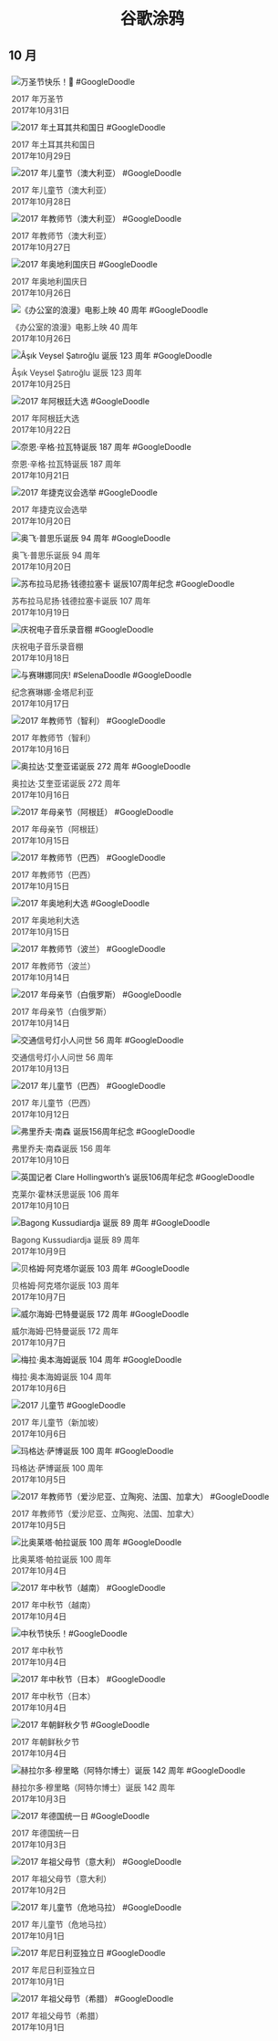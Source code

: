 
<h1 align="center"> 谷歌涂鸦 </h1>




## 10 月

<div class="image">


<img src="https://lh3.googleusercontent.com/Hcu39OG0IXeU3uMO85AG8eEds0wQzWPDc8vJR-H86c5RNnRikkEDrKbdxane6mrUmPbT7QiGa1O0PksuMAmgqmMKJEVLiR_Fl57cQBQ" alt="万圣节快乐！👻 #GoogleDoodle" style="margin: 5px"/>
<div class="info" style="font-size: 14px; color:#333333; margin:5px"><div class="title">2017 年万圣节</div><div class="date">2017年10月31日</div></div>

<img src="https://lh3.googleusercontent.com/twb9qDl-TLnLRdZrtB2_UCDCHAGKK7WPbgYtD_blFtrEdEQQAY3oOW8PIA2wT8_pfWIG3UnAyza_E1k_i2pQuQ5UeRyVv117Tb-HcYH2" alt="2017 年土耳其共和国日 #GoogleDoodle" style="margin: 5px"/>
<div class="info" style="font-size: 14px; color:#333333; margin:5px"><div class="title">2017 年土耳其共和国日</div><div class="date">2017年10月29日</div></div>

<img src="https://lh3.googleusercontent.com/87X-khoppQElKGic1TtHRySsRwP7xY3ZwQNUu3eO8GBrmMzv-kdAYBFj0v9g23TSj3j5e2mEYihodw86Mr1s66nUH1jeyLR0htSil3Y" alt="2017 年儿童节（澳大利亚） #GoogleDoodle" style="margin: 5px"/>
<div class="info" style="font-size: 14px; color:#333333; margin:5px"><div class="title">2017 年儿童节（澳大利亚）</div><div class="date">2017年10月28日</div></div>

<img src="https://lh3.googleusercontent.com/z0kox5mQKbCFUBQG2-eUjG5Pvx8T1OlWtyipNLXuPwLxyALwO8sjuAkC6NWtrkFNpsLZABqGf1hH4KTMuLg9s509B8zy4qO8hprZ81-npw" alt="2017 年教师节（澳大利亚） #GoogleDoodle" style="margin: 5px"/>
<div class="info" style="font-size: 14px; color:#333333; margin:5px"><div class="title">2017 年教师节（澳大利亚）</div><div class="date">2017年10月27日</div></div>

<img src="https://lh3.googleusercontent.com/CAVMSDXqsR5OydNFVAx6_4OFagPdthnmEvTnwoUkg_YFnaPuVBk1LC43dopgUoqiIwfMYSuO0-PDBhtGgELO5CeICD4ZNOod2cmFOzOL" alt="2017 年奥地利国庆日 #GoogleDoodle" style="margin: 5px"/>
<div class="info" style="font-size: 14px; color:#333333; margin:5px"><div class="title">2017 年奥地利国庆日</div><div class="date">2017年10月26日</div></div>

<img src="https://lh3.googleusercontent.com/JGcVBgLsVJRF-ID449dQZ0XEtRjfx8pdmq7jRffVcFC9f75V6YpOqkMb-BD2W74nNx-nmqp2XRpB0Xg2macGhwDXs9tr6gnlE92fsXKT" alt="《办公室的浪漫》电影上映 40 周年 #GoogleDoodle" style="margin: 5px"/>
<div class="info" style="font-size: 14px; color:#333333; margin:5px"><div class="title">《办公室的浪漫》电影上映 40 周年</div><div class="date">2017年10月26日</div></div>

<img src="https://lh3.googleusercontent.com/DxPYtnR-MPAt9wmVQ3XdiiSeF8bci2BPpVNN1TlwwluTZQigE5bZPzlah8sSScijMlfi-vH9q43JJoNJHOe5tNuWkz80YYCV7sAxJsE" alt="Âşık Veysel Şatıroğlu 诞辰 123 周年 #GoogleDoodle" style="margin: 5px"/>
<div class="info" style="font-size: 14px; color:#333333; margin:5px"><div class="title">Âşık Veysel Şatıroğlu 诞辰 123 周年</div><div class="date">2017年10月25日</div></div>

<img src="https://lh3.googleusercontent.com/3t0823OQt_xSx6TdgCZ-pBGIMzPJ_ben1WiqRh1Oarp31cMsJP6f-lcWwCFsgGoAkvX0ftWhSCOd76nYk-0VO320G6VPCkmU9Z1h41PN" alt="2017 年阿根廷大选 #GoogleDoodle" style="margin: 5px"/>
<div class="info" style="font-size: 14px; color:#333333; margin:5px"><div class="title">2017 年阿根廷大选</div><div class="date">2017年10月22日</div></div>

<img src="https://lh3.googleusercontent.com/m8OKXuF0A-sBdRVewatrNaFiOa93CIffKi3c_2OXzfo-9_8o0e9NvvPbOn7F5Er6_zJ8lteH0Iiz9pGBXaRagPhPgb5TpAAzL1U3ZbU" alt="奈恩·辛格·拉瓦特诞辰 187 周年 #GoogleDoodle" style="margin: 5px"/>
<div class="info" style="font-size: 14px; color:#333333; margin:5px"><div class="title">奈恩·辛格·拉瓦特诞辰 187 周年</div><div class="date">2017年10月21日</div></div>

<img src="https://lh3.googleusercontent.com/WdId-39bzHnH-PAB6bdZ80gDwQZzEjtZLVhILTtTFQ4dYpv_MXm9_Wz77BZSwJ5sXnL0vxttG3BzhYo7Y6SeiVpYTvpkbWT1OS6FKRpb" alt="2017 年捷克议会选举 #GoogleDoodle" style="margin: 5px"/>
<div class="info" style="font-size: 14px; color:#333333; margin:5px"><div class="title">2017 年捷克议会选举</div><div class="date">2017年10月20日</div></div>

<img src="https://lh3.googleusercontent.com/g2KGey24Bta57Hspr86fRy5XbsvwQq_DkUqEuzGwr7f1Thb7ekjS5LXdYcCZwSy_y-gDIFSiRirn-N5hhmUyDeuNz9V8iDiAw-bi0YM" alt="奥飞·普思乐诞辰 94 周年 #GoogleDoodle" style="margin: 5px"/>
<div class="info" style="font-size: 14px; color:#333333; margin:5px"><div class="title">奥飞·普思乐诞辰 94 周年</div><div class="date">2017年10月20日</div></div>

<img src="https://lh3.googleusercontent.com/7f0pQEWgkpF2rd0dXTocZXu9pynus0sZPSh5WwhmboIvq4cSOOzhf2nlR8x1l5QkxMxo6NjW2dW03N9_5AZSqUHroCxgUoIPssGko1v3" alt="苏布拉马尼扬·钱德拉塞卡 诞辰107周年纪念 #GoogleDoodle" style="margin: 5px"/>
<div class="info" style="font-size: 14px; color:#333333; margin:5px"><div class="title">苏布拉马尼扬·钱德拉塞卡诞辰 107 周年</div><div class="date">2017年10月19日</div></div>

<img src="https://lh3.googleusercontent.com/xR_x8O6ir0_KvQO2U9yGE5mtv9tlbtXdcwBHhovH9XIUGT9BDhN3PsP3K8OgiRNlgvgfiW2DJtMw1UR2zsjUe3MpqaYri03Jm-7VG0Y" alt="庆祝电子音乐录音棚 #GoogleDoodle" style="margin: 5px"/>
<div class="info" style="font-size: 14px; color:#333333; margin:5px"><div class="title">庆祝电子音乐录音棚</div><div class="date">2017年10月18日</div></div>

<img src="https://lh3.googleusercontent.com/dVphOerNt1SEMT02AFdpOXSxY9mE1YFCXT3U09yGlD88EaNZLHj0d9tysLeFN0ph9atgS_OclJCAjVUflRiP93TOLb2QirKQmZy2A0I" alt="与赛琳娜同庆! #SelenaDoodle #GoogleDoodle" style="margin: 5px"/>
<div class="info" style="font-size: 14px; color:#333333; margin:5px"><div class="title">纪念赛琳娜·金塔尼利亚</div><div class="date">2017年10月17日</div></div>

<img src="https://lh3.googleusercontent.com/Ytz9TP8h6wNSmv96Ynu2WmDXWxusi7jVNdcR-m4BGjTjf11-YK8kKd58-M1aNRHGTz0AWN4WmoC_KQz5h3nBldA_L4L3pYjVOpRM2ZNY" alt="2017 年教师节（智利） #GoogleDoodle" style="margin: 5px"/>
<div class="info" style="font-size: 14px; color:#333333; margin:5px"><div class="title">2017 年教师节（智利）</div><div class="date">2017年10月16日</div></div>

<img src="https://lh3.googleusercontent.com/rLeNjvrwpjD2VBOszfOn7smUYuRvQxudbSGLQHZvrPgq6tyUEqJr8fYuLlS9NtYB6EfVD6AnzmsD61oxRCwZbyVZx2RDqMP1_qZkVxg" alt="奥拉达·艾奎亚诺诞辰 272 周年 #GoogleDoodle" style="margin: 5px"/>
<div class="info" style="font-size: 14px; color:#333333; margin:5px"><div class="title">奥拉达·艾奎亚诺诞辰 272 周年</div><div class="date">2017年10月16日</div></div>

<img src="https://lh3.googleusercontent.com/YXn9P8lOgIDAteO3ptIczhtlJ1zRQlvcZYz8_e-NhjGmbEbDBi1ZADQ9cdfzbbUTIPTWS1ax-9dqnhGpvrqpugrjKiCCon8BWU4iyHc" alt="2017 年母亲节（阿根廷） #GoogleDoodle" style="margin: 5px"/>
<div class="info" style="font-size: 14px; color:#333333; margin:5px"><div class="title">2017 年母亲节（阿根廷）</div><div class="date">2017年10月15日</div></div>

<img src="https://lh3.googleusercontent.com/z5ntyQ2umxnlNtmbSsQ8J6grMWLFhpRDpBMxrz_kwoc1RqgnraL4q7rskhwyQec2OE3yShR-yLBmoP5qaGqVuEkz-DETq8no5Fyix8IK" alt="2017 年教师节（巴西） #GoogleDoodle" style="margin: 5px"/>
<div class="info" style="font-size: 14px; color:#333333; margin:5px"><div class="title">2017 年教师节（巴西）</div><div class="date">2017年10月15日</div></div>

<img src="https://lh3.googleusercontent.com/G7g0eV1EEL_Q76NQXfo1JlXfwiylSZ6GgNnq0IK0RkYHI7UC16z2x9DLqUPYZzmaeySl181Y4rD_cvPI67soFPub27FbcSLPj3REmZQ" alt="2017 年奥地利大选 #GoogleDoodle" style="margin: 5px"/>
<div class="info" style="font-size: 14px; color:#333333; margin:5px"><div class="title">2017 年奥地利大选</div><div class="date">2017年10月15日</div></div>

<img src="https://lh3.googleusercontent.com/U0Y0IPkJxB6xekeqhESedriSuMiiH-HjEW-45U6uv3q5Nzmyjw2WGiqX2nsZ4g-fNRjdakDpxvcaZVJ26y01PIekkMwU1OJ5A78QTUPssA" alt="2017 年教师节（波兰） #GoogleDoodle" style="margin: 5px"/>
<div class="info" style="font-size: 14px; color:#333333; margin:5px"><div class="title">2017 年教师节（波兰）</div><div class="date">2017年10月14日</div></div>

<img src="https://lh3.googleusercontent.com/AunLDUtgyW36IOoOJMfYuaYdvGAcWnzmxisJSIzRZTrGpppgf_7H1X2vStwvo8YpqvPgYd4tsqSVWQ_oSZxBT5ysvHVWxe8HLdHmmyk" alt="2017 年母亲节（白俄罗斯） #GoogleDoodle" style="margin: 5px"/>
<div class="info" style="font-size: 14px; color:#333333; margin:5px"><div class="title">2017 年母亲节（白俄罗斯）</div><div class="date">2017年10月14日</div></div>

<img src="https://lh3.googleusercontent.com/DSVAYxblX8f3j4td8hGuydWj-ll0qcGmsGM76GFLCZ_ut5XlbPNab7LEU3aXt-HYVuUIiiZD7dhMcmS_-KkWw5DdeXzjDib5VMDmnio3" alt="交通信号灯小人问世 56 周年 #GoogleDoodle" style="margin: 5px"/>
<div class="info" style="font-size: 14px; color:#333333; margin:5px"><div class="title">交通信号灯小人问世 56 周年</div><div class="date">2017年10月13日</div></div>

<img src="https://lh3.googleusercontent.com/p15n2BBX6oTuPmswJu08rei6s3WEQYra8tvqaGHDAvVhUNLtCP6yuN7BcqMnLBdBVOKe803oyo3VM0_-u9hGbfOEWwQzRIGonQXDdq4" alt="2017 年儿童节（巴西） #GoogleDoodle" style="margin: 5px"/>
<div class="info" style="font-size: 14px; color:#333333; margin:5px"><div class="title">2017 年儿童节（巴西）</div><div class="date">2017年10月12日</div></div>

<img src="https://lh3.googleusercontent.com/NGfDFU73o2-FYTrDPzF34hhX40MLLISCiauIZRxF__HeENgiJLo8Y6Aal7EWTenoYHepNXxfd1v-NsVQ_JmbV0pbiGCGMvg-uLa9oz1VHw" alt="弗里乔夫·南森 诞辰156周年纪念 #GoogleDoodle" style="margin: 5px"/>
<div class="info" style="font-size: 14px; color:#333333; margin:5px"><div class="title">弗里乔夫·南森诞辰 156 周年</div><div class="date">2017年10月10日</div></div>

<img src="https://lh3.googleusercontent.com/wQcKg0hFwlvyc1tX591-wxP5PCvELHz8W_1w2ZuKmvKCcFe0rbnN_J36-WQ55n35uhZhUcvxCxcT5xYVtdk9YLLLWNeN0cSJw5DqbTPIRg" alt="英国记者 Clare Hollingworth’s 诞辰106周年纪念 #GoogleDoodle" style="margin: 5px"/>
<div class="info" style="font-size: 14px; color:#333333; margin:5px"><div class="title">克莱尔·霍林沃思诞辰 106 周年</div><div class="date">2017年10月10日</div></div>

<img src="https://lh3.googleusercontent.com/DC1tGOjYwcY86bY7ROdVT8_Z2uVc-fUl1OHIothLc_jfHqIlKNOeuo2lUTmQeN6DF9r7ODG1pgbdmS_DX4hVVKhXIVVkNxXzPlofBy25" alt="Bagong Kussudiardja 诞辰 89 周年 #GoogleDoodle" style="margin: 5px"/>
<div class="info" style="font-size: 14px; color:#333333; margin:5px"><div class="title">Bagong Kussudiardja 诞辰 89 周年</div><div class="date">2017年10月9日</div></div>

<img src="https://lh3.googleusercontent.com/LNmm_GRJ43i3AN1kgx6ZQ3gNuahGBFauawKfkgi_eK0GHjP1fdWnKaUb3EPXlGmSbS1b4gBRQ9tnrOOOwy4jHlOzibChDcfLa9ielpGX" alt="贝格姆·阿克塔尔诞辰 103 周年 #GoogleDoodle" style="margin: 5px"/>
<div class="info" style="font-size: 14px; color:#333333; margin:5px"><div class="title">贝格姆·阿克塔尔诞辰 103 周年</div><div class="date">2017年10月7日</div></div>

<img src="https://lh3.googleusercontent.com/NOqC3kXKkRv2D9fDyHENxTZBslJRxx3pLlofka7L1_8VtoRgQ8K05zlhaUNZXmLXdhZShdBaCuIv5XraSiwJFkhc6-TP7x_q4LNugX6FsQ" alt="威尔海姆·巴特曼诞辰 172 周年 #GoogleDoodle" style="margin: 5px"/>
<div class="info" style="font-size: 14px; color:#333333; margin:5px"><div class="title">威尔海姆·巴特曼诞辰 172 周年</div><div class="date">2017年10月7日</div></div>

<img src="https://lh3.googleusercontent.com/hXqnxUFJmBnZCjeV5ovoC0CxafPxCMUKWRp6r9NCb1ANrr5sz3hu6GDlNatuDV9v8Kh57ZgJprgCj_QTDgvGUl5xo4SQPjJ8Lgnm7QU" alt="梅拉·奥本海姆诞辰 104 周年 #GoogleDoodle" style="margin: 5px"/>
<div class="info" style="font-size: 14px; color:#333333; margin:5px"><div class="title">梅拉·奥本海姆诞辰 104 周年</div><div class="date">2017年10月6日</div></div>

<img src="https://lh3.googleusercontent.com/-w_ifGpf1BigBsHSRcBRDNb8Se3sSirlM9hntv5x8PvtF_FQ2rey8BCUjV8PVc6IZC7YADGPteRQPO9cpmGrBZD3AeYJXcljatLms95O" alt="2017 儿童节  #GoogleDoodle" style="margin: 5px"/>
<div class="info" style="font-size: 14px; color:#333333; margin:5px"><div class="title">2017 年儿童节（新加坡）</div><div class="date">2017年10月6日</div></div>

<img src="https://lh3.googleusercontent.com/_ZmTaJCITr3GqgbmRXQL2_ZAzQaLwYVIGOfLLhVLlVyuggwj9esEydS6HD7Ad4z9iRkWwqbYLBw_INws7-T2AkBmfMvtQlLBYVHCJ5rSzQ" alt="玛格达·萨博诞辰 100 周年 #GoogleDoodle" style="margin: 5px"/>
<div class="info" style="font-size: 14px; color:#333333; margin:5px"><div class="title">玛格达·萨博诞辰 100 周年</div><div class="date">2017年10月5日</div></div>

<img src="https://lh3.googleusercontent.com/Ynqsm6Gq7r0Tpv-rOAiwyxGLBwf_k1j4wF43xnBjzmdpgY_sQ3su8HkhnpdRnFNFJtqa4EOhKXFYqXNELRS-pRtXEOHeWHhNlDt-4EA" alt="2017 年教师节（爱沙尼亚、立陶宛、法国、加拿大） #GoogleDoodle" style="margin: 5px"/>
<div class="info" style="font-size: 14px; color:#333333; margin:5px"><div class="title">2017 年教师节（爱沙尼亚、立陶宛、法国、加拿大）</div><div class="date">2017年10月5日</div></div>

<img src="https://lh3.googleusercontent.com/1DGnS4KzQp2tgIYdj4epnv30NHIMVtwjXgpxN-lXdM33nO7srnIRxMxN5C5dHMop3rLX8ONwWlHDpVEl8bUsX15LG5E_nzGbbWo8BmRGPg" alt="比奥莱塔·帕拉诞辰 100 周年 #GoogleDoodle" style="margin: 5px"/>
<div class="info" style="font-size: 14px; color:#333333; margin:5px"><div class="title">比奥莱塔·帕拉诞辰 100 周年</div><div class="date">2017年10月4日</div></div>

<img src="https://lh3.googleusercontent.com/gWiAZ2GZVqMYzABdQRGF_KY4yJ_WT58SNL68MrpsM79ACd_SrASQOoTkAmY3WpqnYGt8IGDxz0idA1W9T8lGAmiEZi9Fe_mqNZEMjGdg" alt="2017 年中秋节（越南） #GoogleDoodle" style="margin: 5px"/>
<div class="info" style="font-size: 14px; color:#333333; margin:5px"><div class="title">2017 年中秋节（越南）</div><div class="date">2017年10月4日</div></div>

<img src="https://lh3.googleusercontent.com/5Va94zySc68MwYp1nvU7BpwmVXlaMEJ1Knxu9aRXJaXHCL2wH9qRKHxzFYTzSU3vmMGT32Falle3WENLNEcV6tP8rHw5U6QhMD-2BaOG_A" alt="中秋节快乐！#GoogleDoodle" style="margin: 5px"/>
<div class="info" style="font-size: 14px; color:#333333; margin:5px"><div class="title">2017 年中秋节</div><div class="date">2017年10月4日</div></div>

<img src="https://lh3.googleusercontent.com/TlSdSFJcffaGdihg_YCJX3ZdpDfQc7sqduK5JIuFXJ-RlhoDU3jnymoEGyEaNHzUAdX_0bKCfwccN4YJ4IKDdvhA3bD06ujQGIN7vFY" alt="2017 年中秋节（日本） #GoogleDoodle" style="margin: 5px"/>
<div class="info" style="font-size: 14px; color:#333333; margin:5px"><div class="title">2017 年中秋节（日本）</div><div class="date">2017年10月4日</div></div>

<img src="https://lh3.googleusercontent.com/J687xfCX_nEtuKUboMx0n5LYw5pkamuVHJySowkKvlKsFdYH85OZlGX7mmlE-Bx-CoGIBD6ZZMzZU_XamdTcldH6hsEmVz-_xThaS8Ms" alt="2017 年朝鲜秋夕节 #GoogleDoodle" style="margin: 5px"/>
<div class="info" style="font-size: 14px; color:#333333; margin:5px"><div class="title">2017 年朝鲜秋夕节</div><div class="date">2017年10月4日</div></div>

<img src="https://lh3.googleusercontent.com/BDAySfh8v5rLpN7_0mxG53Uw3n9JwGPj3-kP9gCK1j8w9K-BmvWDRxKfDshu2QCg0nBSbcLzcjOnODkEpdshFXkcJrim3NpqbB4flif_7A" alt="赫拉尔多·穆里略（阿特尔博士）诞辰 142 周年 #GoogleDoodle" style="margin: 5px"/>
<div class="info" style="font-size: 14px; color:#333333; margin:5px"><div class="title">赫拉尔多·穆里略（阿特尔博士）诞辰 142 周年</div><div class="date">2017年10月3日</div></div>

<img src="https://lh3.googleusercontent.com/un-0I_DGwLvjVOUO7QMY0IpdbUvB8tBoEPUXBAz5xLaqjZLf2j-vco4LWtzN74yKksKn4-r1S81ULmwfY5YRzANUF7HLnhKR-7fdigc" alt="2017 年德国统一日 #GoogleDoodle" style="margin: 5px"/>
<div class="info" style="font-size: 14px; color:#333333; margin:5px"><div class="title">2017 年德国统一日</div><div class="date">2017年10月3日</div></div>

<img src="https://lh3.googleusercontent.com/jMBHXAKluhzuYhMeI0hzn6_4MBVAfAMt34C8unsq-qSrIJDW8Kk6QKjCI6dUg-l0Zjek2XXP_jasdL51nzXlGW_f6mSE7aKhWNAIiUky" alt="2017 年祖父母节（意大利） #GoogleDoodle" style="margin: 5px"/>
<div class="info" style="font-size: 14px; color:#333333; margin:5px"><div class="title">2017 年祖父母节（意大利）</div><div class="date">2017年10月2日</div></div>

<img src="https://lh3.googleusercontent.com/eYAoVit_A_PRh7U0T1YoRRoJRt75u_6ZN1dk4U62hQhWY34VlK9V5Q7ooyeqURf7EsHy3tFUdl16jDHTQ7rk8IoYmlWw2ZR4bZM5tEhA" alt="2017 年儿童节（危地马拉） #GoogleDoodle" style="margin: 5px"/>
<div class="info" style="font-size: 14px; color:#333333; margin:5px"><div class="title">2017 年儿童节（危地马拉）</div><div class="date">2017年10月1日</div></div>

<img src="https://lh3.googleusercontent.com/aw5a84t_5DKM6C_dyNRKCqn8luHpLt4613CiaKKCFwN7EAa1TAFrXINLrG7IxWouSjGp8ptqMyQehxpYwZ6PLuxQ46Y0G7L0g5rV3fg" alt="2017 年尼日利亚独立日 #GoogleDoodle" style="margin: 5px"/>
<div class="info" style="font-size: 14px; color:#333333; margin:5px"><div class="title">2017 年尼日利亚独立日</div><div class="date">2017年10月1日</div></div>

<img src="https://lh3.googleusercontent.com/E8i2YboQ-3BShZIYKL7pUsLrzYsL9w_PTMuCYsulR1NFFh2Bj-KE5l7j87_LTursXP0sgXMZ86extFIj-MjOCywL2Wup-Kgp9j3YAac" alt="2017 年祖父母节（希腊） #GoogleDoodle" style="margin: 5px"/>
<div class="info" style="font-size: 14px; color:#333333; margin:5px"><div class="title">2017 年祖父母节（希腊）</div><div class="date">2017年10月1日</div></div>

</div>








